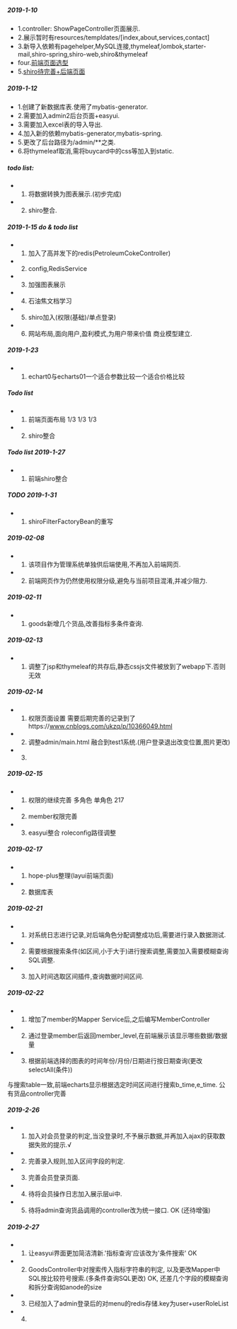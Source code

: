 ##### 2019-1-10
- 1.controller: ShowPageController页面展示.
- 2.展示暂时有resources/templdates/[index,about,services,contact]
- 3.新导入依赖有pagehelper,MySQL连接,thymeleaf,lombok,starter-mail,shiro-spring,shiro-web,shiro&thymeleaf
- four.[前端页面选型](https://startbootstrap.com/template-overviews/modern-business/)
- 5.[shiro待完善+后端页面](https://blog.csdn.net/qq_19301269/article/details/78627792)

##### 2019-1-12
- 1.创建了新数据库表.使用了mybatis-generator.
- 2.需要加入admin2后台页面+easyui.
- 3.需要加入excel表的导入导出.
- 4.加入新的依赖mybatis-generator,mybatis-spring.
- 5.更改了后台路径为/admin/**之类.
- 6.将thymeleaf取消,需将buycard中的css等加入到static.

##### todo list:
- 1. 将数据转换为图表展示.(初步完成)
- 2. shiro整合.

##### 2019-1-15 do & todo list
- 1. 加入了高并发下的redis(PetroleumCokeController)
- 2. config,RedisService
- 3. 加强图表展示
- 4. 石油焦文档学习
- 5. shiro加入(权限(基础)/单点登录)
- 6. 网站布局,面向用户,盈利模式,为用户带来价值 商业模型建立.

##### 2019-1-23 
- 1. echart0与echarts01一个适合参数比较一个适合价格比较
##### Todo list
- 1. 前端页面布局 1/3 1/3 1/3
- 2. shiro整合

##### Todo list 2019-1-27
- 1. 前端shiro整合 

##### TODO 2019-1-31
- 1. shiroFilterFactoryBean的重写

##### 2019-02-08
- 1. 该项目作为管理系统单独供后端使用,不再加入前端网页.
- 2. 前端网页作为仍然使用权限分级,避免与当前项目混淆,并减少阻力.

##### 2019-02-11
- 1. goods新增几个货品,改善指标多条件查询.

##### 2019-02-13
- 1. 调整了jsp和thymeleaf的共存后,静态cssjs文件被放到了webapp下.否则无效

##### 2019-02-14
- 1. 权限页面设置 需要后期完善的记录到了https://www.cnblogs.com/ukzq/p/10366049.html
- 2. 调整admin/main.html 融合到test1系统.(用户登录退出改变位置,图片更改)
- 3.

##### 2019-02-15
- 1. 权限的继续完善  多角色 单角色 217
- 2. member权限完善
- 3. easyui整合 roleconfig路径调整

##### 2019-02-17
- 1. hope-plus整理(layui前端页面)
- 2. 数据库表

##### 2019-02-21
- 1. 对系统日志进行记录,对后端角色分配调整成功后,需要进行录入数据测试.
- 2. 需要根据搜索条件(如区间,小于大于)进行搜索调整,需要加入需要模糊查询SQL调整.
- 3. 加入时间选取区间插件,查询数据时间区间.

##### 2019-02-22
- 1. 增加了member的Mapper Service后,之后编写MemberController
- 2. 通过登录member后返回member_level,在前端展示该显示哪些数据/数据量
- 3. 根据前端选择的图表的时间年份/月份/日期进行按日期查询(更改selectAll(条件))

与搜索table一致,前端echarts显示根据选定时间区间进行搜索b_time,e_time.
公有货品controller完善

##### 2019-2-26
- 1. 加入对会员登录的判定,当没登录时,不予展示数据,并再加入ajax的获取数据失败的提示.√
- 2. 完善录入规则,加入区间字段的判定.
- 3. 完善会员登录页面.
- 4. 待将会员操作日志加入展示层ui中.
- 5. 待将admin查询货品调用的controller改为统一接口. OK (还待增强)

##### 2019-2-27
- 1. 让easyui界面更加简洁清新.'指标查询'应该改为'条件搜索' OK
- 2. GoodsController中对搜索传入指标字符串的判定,
     以及更改Mapper中SQL按比较符号搜索.(多条件查询SQL更改) OK,
     还差几个字段的模糊查询和拆分查询如anode的size 
- 3. 已经加入了admin登录后的对menu的redis存储.key为user+userRoleList
- 4. 





